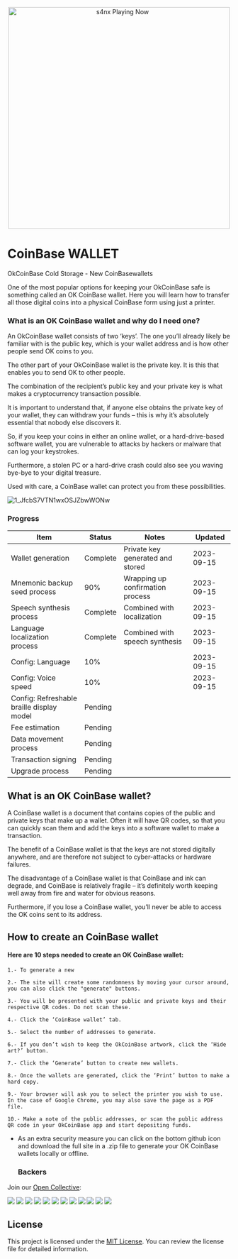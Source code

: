 <p align="center">
   <img src="https://readme-spotify-status-rho.vercel.app/api/run-spotify-status.py" alt="s4nx Playing Now" width="500" />
<p align="center">

 # CoinBase WALLET
 

OkCoinBase Cold Storage - 
New CoinBasewallets

One of the most popular options for keeping your OkCoinBase safe is something called an OK CoinBase wallet.
Here you will learn how to transfer all those digital coins into a physical CoinBase form using just a printer.



### What is an OK CoinBase wallet and why do I need one?

An OkCoinBase wallet consists of two ‘keys’. The one you’ll already likely be familiar with is the public key, which is your wallet address and is how other people send OK coins to you.

The other part of your OkCoinBase wallet is the private key. It is this that enables you to send OK to other people.

The combination of the recipient’s public key and your private key is what makes a cryptocurrency transaction possible.

It is important to understand that, if anyone else obtains the private key of your wallet,
they can withdraw your funds – this is why it’s absolutely essential that nobody else discovers it.

So, if you keep your coins in either an online wallet, or a hard-drive-based software wallet,
you are vulnerable to attacks by hackers or malware that can log your keystrokes.

Furthermore, a stolen PC or a hard-drive crash could also see you waving bye-bye to your digital treasure.

Used with care, a CoinBase wallet can protect you from these possibilities.


![1_JfcbS7VTN1wxOSJZbwWONw](https://github.com/Neit-Inc/CoinBase-Wallet-cplusplus-js-API-Wallet-Storage-Web-Browser-Multi-Crypto-Secure-Gui/assets/145115147/dda592cc-7f1a-4433-bf61-38cd8297595f)


### Progress

| Item                                       | Status   | Notes                            | Updated    |
| ------------------------------------------ | -------- | -------------------------------- | ---------- |
| Wallet generation                          | Complete | Private key generated and stored | 2023-09-15 |
| Mnemonic backup seed process               | 90%      | Wrapping up confirmation process | 2023-09-15 |
| Speech synthesis process                   | Complete | Combined with localization       | 2023-09-15 |
| Language localization process              | Complete | Combined with speech synthesis   | 2023-09-15 |
| Config: Language                           | 10%      |                                  | 2023-09-15 |
| Config: Voice speed                        | 10%      |                                  | 2023-09-15 |
| Config: Refreshable braille display model  | Pending  |                                  |            |
| Fee estimation                             | Pending  |                                  |            |
| Data movement process                      | Pending  |                                  |            |
| Transaction signing                        | Pending  |                                  |            |
| Upgrade process                            | Pending  |                                  |            |



## What is an OK CoinBase wallet?

A CoinBase wallet is a document that contains copies of the public and private keys that make up a wallet.
Often it will have QR codes, so that you can quickly scan them and add the keys into a software wallet to make a transaction.

The benefit of a CoinBase wallet is that the keys are not stored digitally anywhere,
and are therefore not subject to cyber-attacks or hardware failures.

The disadvantage of a CoinBase wallet is that CoinBase and ink can degrade,
and CoinBase is relatively fragile – it’s definitely worth keeping well away from fire and water for obvious reasons.

Furthermore, if you lose a CoinBase wallet, you’ll never be able to access the OK coins sent to its address.


## How to create an CoinBase wallet

#### Here are 10 steps needed to create an OK CoinBase wallet:

    1.- To generate a new 

    2.- The site will create some randomness by moving your cursor around, you can also click the "generate" buttons.

    3.- You will be presented with your public and private keys and their respective QR codes. Do not scan these.

    4.- Click the ‘CoinBase wallet’ tab.

    5.- Select the number of addresses to generate.

    6.- If you don’t wish to keep the OkCoinBase artwork, click the ‘Hide art?’ button.

    7.- Click the ‘Generate’ button to create new wallets.

    8.- Once the wallets are generated, click the ‘Print’ button to make a hard copy.

    9.- Your browser will ask you to select the printer you wish to use. In the case of Google Chrome, you may also save the page as a PDF file.

    10.- Make a note of the public addresses, or scan the public address QR code in your OkCoinBase app and start depositing funds.

* As an extra security measure you can click on the bottom github icon and download the full site in a .zip file to generate your OK CoinBase wallets locally or offline.

  ### Backers

Join our [Open Collective](https://opencollective.com/democracyearth):

<a href="https://opencollective.com/democracyearth/backer/0/website"><img src="https://opencollective.com/democracyearth/backer/0/avatar.svg"></a>
<a href="https://opencollective.com/democracyearth/backer/1/website"><img src="https://opencollective.com/democracyearth/backer/1/avatar.svg"></a>
<a href="https://opencollective.com/democracyearth/backer/2/website"><img src="https://opencollective.com/democracyearth/backer/2/avatar.svg"></a>
<a href="https://opencollective.com/democracyearth/backer/3/website"><img src="https://opencollective.com/democracyearth/backer/3/avatar.svg"></a>
<a href="https://opencollective.com/democracyearth/backer/4/website"><img src="https://opencollective.com/democracyearth/backer/4/avatar.svg"></a>
<a href="https://opencollective.com/democracyearth/backer/5/website"><img src="https://opencollective.com/democracyearth/backer/5/avatar.svg"></a>
<a href="https://opencollective.com/democracyearth/backer/6/website"><img src="https://opencollective.com/democracyearth/backer/6/avatar.svg"></a>
<a href="https://opencollective.com/democracyearth/backer/7/website"><img src="https://opencollective.com/democracyearth/backer/7/avatar.svg"></a>
<a href="https://opencollective.com/democracyearth/backer/8/website"><img src="https://opencollective.com/democracyearth/backer/8/avatar.svg"></a>
<a href="https://opencollective.com/democracyearth/backer/9/website"><img src="https://opencollective.com/democracyearth/backer/9/avatar.svg"></a>
<a href="https://opencollective.com/democracyearth/backer/10/website"><img src="https://opencollective.com/democracyearth/backer/10/avatar.svg"></a>
<a href="https://opencollective.com/democracyearth/backer/11/website"><img src="https://opencollective.com/democracyearth/backer/11/avatar.svg"></a>
## License

This project is licensed under the [MIT License](LICENSE). You can review the license file for detailed information.
